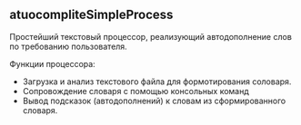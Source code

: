 ﻿## atuocompliteSimpleProcess
Простейший текстовый процессор, реализующий автодополнение слов по требованию пользователя.

Функции процессора:
* Загрузка и анализ текстового файла для формотирования соловаря.
* Сопровождение словаря с помощью консольных команд
* Вывод подсказок (автодополнений) к словам из сформированного словаря.